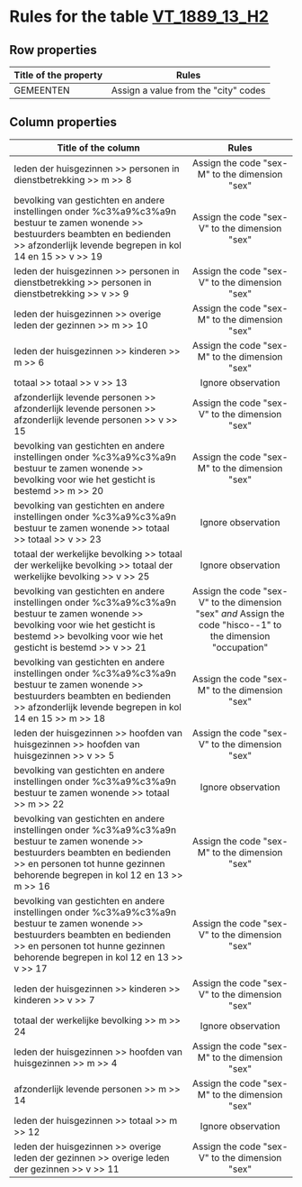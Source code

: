 # Rules for the table [VT_1889_13_H2](https://github.com/cgueret/DataDump/blob/master/xls-marked/VT_1889_13_H2_marked.xls?raw=true)
## Row properties
| Title of the property | Rules |
| --------------------- |:-----:|
| GEMEENTEN | Assign a value from the "city" codes |
## Column properties
| Title of the column | Rules |
| --------------------- |:-----:|
| leden der huisgezinnen >> personen in dienstbetrekking >> m >> 8 | Assign the code "sex-M" to the dimension "sex" |
| bevolking van gestichten en andere instellingen onder %c3%a9%c3%a9n bestuur te zamen wonende >> bestuurders beambten en bedienden >> afzonderlijk levende begrepen in kol 14 en 15 >> v >> 19 | Assign the code "sex-V" to the dimension "sex" |
| leden der huisgezinnen >> personen in dienstbetrekking >> personen in dienstbetrekking >> v >> 9 | Assign the code "sex-V" to the dimension "sex" |
| leden der huisgezinnen >> overige leden der gezinnen >> m >> 10 | Assign the code "sex-M" to the dimension "sex" |
| leden der huisgezinnen >> kinderen >> m >> 6 | Assign the code "sex-M" to the dimension "sex" |
| totaal >> totaal >> v >> 13 | Ignore observation |
| afzonderlijk levende personen >> afzonderlijk levende personen >> afzonderlijk levende personen >> v >> 15 | Assign the code "sex-V" to the dimension "sex" |
| bevolking van gestichten en andere instellingen onder %c3%a9%c3%a9n bestuur te zamen wonende >> bevolking voor wie het gesticht is bestemd >> m >> 20 | Assign the code "sex-M" to the dimension "sex" |
| bevolking van gestichten en andere instellingen onder %c3%a9%c3%a9n bestuur te zamen wonende >> totaal >> totaal >> v >> 23 | Ignore observation |
| totaal der werkelijke bevolking >> totaal der werkelijke bevolking >> totaal der werkelijke bevolking >> v >> 25 | Ignore observation |
| bevolking van gestichten en andere instellingen onder %c3%a9%c3%a9n bestuur te zamen wonende >> bevolking voor wie het gesticht is bestemd >> bevolking voor wie het gesticht is bestemd >> v >> 21 | Assign the code "sex-V" to the dimension "sex" *and* Assign the code "hisco--1" to the dimension "occupation" |
| bevolking van gestichten en andere instellingen onder %c3%a9%c3%a9n bestuur te zamen wonende >> bestuurders beambten en bedienden >> afzonderlijk levende begrepen in kol 14 en 15 >> m >> 18 | Assign the code "sex-M" to the dimension "sex" |
| leden der huisgezinnen >> hoofden van huisgezinnen >> hoofden van huisgezinnen >> v >> 5 | Assign the code "sex-V" to the dimension "sex" |
| bevolking van gestichten en andere instellingen onder %c3%a9%c3%a9n bestuur te zamen wonende >> totaal >> m >> 22 | Ignore observation |
| bevolking van gestichten en andere instellingen onder %c3%a9%c3%a9n bestuur te zamen wonende >> bestuurders beambten en bedienden >> en personen tot hunne gezinnen behorende begrepen in kol 12 en 13 >> m >> 16 | Assign the code "sex-M" to the dimension "sex" |
| bevolking van gestichten en andere instellingen onder %c3%a9%c3%a9n bestuur te zamen wonende >> bestuurders beambten en bedienden >> en personen tot hunne gezinnen behorende begrepen in kol 12 en 13 >> v >> 17 | Assign the code "sex-V" to the dimension "sex" |
| leden der huisgezinnen >> kinderen >> kinderen >> v >> 7 | Assign the code "sex-V" to the dimension "sex" |
| totaal der werkelijke bevolking >> m >> 24 | Ignore observation |
| leden der huisgezinnen >> hoofden van huisgezinnen >> m >> 4 | Assign the code "sex-M" to the dimension "sex" |
| afzonderlijk levende personen >> m >> 14 | Assign the code "sex-M" to the dimension "sex" |
| leden der huisgezinnen >> totaal >> m >> 12 | Ignore observation |
| leden der huisgezinnen >> overige leden der gezinnen >> overige leden der gezinnen >> v >> 11 | Assign the code "sex-V" to the dimension "sex" |
